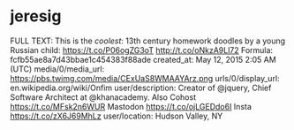 # jeresig

FULL TEXT: This is the *coolest*: 13th century homework doodles by a young Russian child: https://t.co/P06ogZG3oT http://t.co/oNkzA9Ll72
Formula: fcfb55ae8a7d43bbae1c454383f88ade
created_at: May 12, 2015 2:05 AM (UTC)
media/0/media_url: https://pbs.twimg.com/media/CExUaS8WMAAYArz.png
urls/0/display_url: en.wikipedia.org/wiki/Onfim
user/description: Creator of @jquery, Chief Software Architect at @khanacademy. Also Cohost https://t.co/MFsk2n6WUR Mastodon https://t.co/ojLGEDdo6I Insta https://t.co/zX6J69MhLz
user/location: Hudson Valley, NY